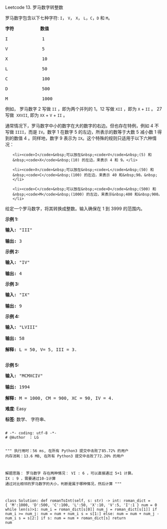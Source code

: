 Leetcode 13. 罗马数字转整数
<p>罗马数字包含以下七种字符:&nbsp;<code>I</code>，&nbsp;<code>V</code>，&nbsp;<code>X</code>，&nbsp;<code>L</code>，<code>C</code>，<code>D</code>&nbsp;和&nbsp;<code>M</code>。</p>


<pre><strong>字符</strong>          <strong>数值</strong>

I             1

V             5

X             10

L             50

C             100

D             500

M             1000</pre>



<p>例如， 罗马数字 2 写做&nbsp;<code>II</code>&nbsp;，即为两个并列的 1。12 写做&nbsp;<code>XII</code>&nbsp;，即为&nbsp;<code>X</code>&nbsp;+&nbsp;<code>II</code>&nbsp;。 27 写做&nbsp;&nbsp;<code>XXVII</code>, 即为&nbsp;<code>XX</code>&nbsp;+&nbsp;<code>V</code>&nbsp;+&nbsp;<code>II</code>&nbsp;。</p>



<p>通常情况下，罗马数字中小的数字在大的数字的右边。但也存在特例，例如 4 不写做&nbsp;<code>IIII</code>，而是&nbsp;<code>IV</code>。数字 1 在数字 5 的左边，所表示的数等于大数 5 减小数 1 得到的数值 4 。同样地，数字 9 表示为&nbsp;<code>IX</code>。这个特殊的规则只适用于以下六种情况：</p>



<ul>

	<li><code>I</code>&nbsp;可以放在&nbsp;<code>V</code>&nbsp;(5) 和&nbsp;<code>X</code>&nbsp;(10) 的左边，来表示 4 和 9。</li>

	<li><code>X</code>&nbsp;可以放在&nbsp;<code>L</code>&nbsp;(50) 和&nbsp;<code>C</code>&nbsp;(100) 的左边，来表示 40 和&nbsp;90。&nbsp;</li>

	<li><code>C</code>&nbsp;可以放在&nbsp;<code>D</code>&nbsp;(500) 和&nbsp;<code>M</code>&nbsp;(1000) 的左边，来表示&nbsp;400 和&nbsp;900。</li>

</ul>



<p>给定一个罗马数字，将其转换成整数。输入确保在 1&nbsp;到 3999 的范围内。</p>



<p><strong>示例&nbsp;1:</strong></p>



<pre><strong>输入:</strong>&nbsp;&quot;III&quot;

<strong>输出:</strong> 3</pre>



<p><strong>示例&nbsp;2:</strong></p>



<pre><strong>输入:</strong>&nbsp;&quot;IV&quot;

<strong>输出:</strong> 4</pre>



<p><strong>示例&nbsp;3:</strong></p>



<pre><strong>输入:</strong>&nbsp;&quot;IX&quot;

<strong>输出:</strong> 9</pre>



<p><strong>示例&nbsp;4:</strong></p>



<pre><strong>输入:</strong>&nbsp;&quot;LVIII&quot;

<strong>输出:</strong> 58

<strong>解释:</strong> L = 50, V= 5, III = 3.

</pre>



<p><strong>示例&nbsp;5:</strong></p>



<pre><strong>输入:</strong>&nbsp;&quot;MCMXCIV&quot;

<strong>输出:</strong> 1994

<strong>解释:</strong> M = 1000, CM = 900, XC = 90, IV = 4.</pre>





 **难度**: Easy



 **标签**: 数学、 字符串、 





<div class="hcb_wrap">
<pre class="prism undefined-numbers lang-python" data-lang="Python"><code>
# -*- coding: utf-8 -*-
# @Author  : LG

"""
执行用时：56 ms, 在所有 Python3 提交中击败了85.72% 的用户
内存消耗：13.6 MB, 在所有 Python3 提交中击败了72.20% 的用户

解题思路：
    罗马数字 存在两种情况：
        VI : 6 ，可以直接通过 5+1 计算。
        IX : 9 ，需要通过10-1计算
        通过对比相邻的罗马数字的大小，判断是属于哪种情况，然后计算
"""

class Solution:
    def romanToInt(self, s: str) -> int:
        roman_dict = {
            'M':1000, 'D':500, 'C':100,
            'L':50, 'X':10, 'V':5, 'I':1
        }
        num = 0
        while len(s)>1:
            num_i = roman_dict[s[0]]
            num_j = roman_dict[s[1]]
            if num_i >= num_j:
                num = num + num_i
                s = s[1:]
            else:
                num = num + num_j - num_i
                s = s[2:]
        if s:
            num = num + roman_dict[s]
        return num</code></pre></div>
